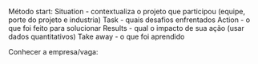 Método start:
Situation - contextualiza o projeto que participou (equipe, porte do projeto e industria)
Task - quais desafios enfrentados
Action - o que foi feito para solucionar
Results - qual o impacto de sua ação (usar dados quantitativos)
Take away - o que foi aprendido

Conhecer a empresa/vaga:

